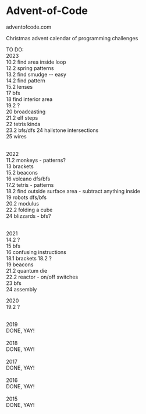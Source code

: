 # Advent-of-Code


adventofcode.com


Christmas advent calendar of programming challenges


TO DO:<br>
2023<br>
10.2 find area inside loop<br>
12.2 spring patterns<br>
13.2 find smudge -- easy<br>
14.2 find pattern<br>
15.2 lenses<br>
17 bfs<br>
18 find interior area<br>
19.2 ?<br>
20 broadcasting<br>
21.2 elf steps<br>
22 tetris kinda<br>
23.2 bfs/dfs
24 hailstone intersections<br>
25 wires<br>
<br>

2022<br>
11.2 monkeys - patterns?<br>
13 brackets<br>
15.2 beacons<br>
16 volcano dfs/bfs<br>
17.2 tetris - patterns<BR>
18.2 find outside surface area - subtract anything inside<br>
19 robots dfs/bfs<br>
20.2 modulus<br>
22.2 folding a cube<br>
24 blizzards - bfs?<br>
<br>

2021<br>
14.2 ?<br>
15 bfs<br>
16 confusing instructions<br>
18.1 brackets
18.2 ?<br>
19 beacons<br>
21.2 quantum die<br>
22.2 reactor - on/off switches<br>
23 bfs<br>
24 assembly
<br>

2020<br>
19.2 ?<br>
<br>

2019<br>
DONE, YAY!<br>
<br>
2018<br>
DONE, YAY!<br>
<br>
2017<br>
DONE, YAY!
<BR>
<br>
2016<br>
DONE, YAY!<br>
<br>
2015<br>
DONE, YAY!

